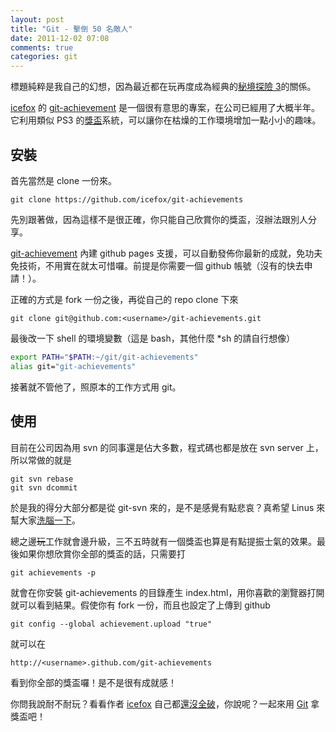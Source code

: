 ```yaml
---
layout: post
title: "Git - 擊倒 50 名敵人"
date: 2011-12-02 07:08
comments: true
categories: git
---
```

標題純粹是我自己的幻想，因為最近都在玩再度成為經典的[秘境探險 3](http://acg.gamer.com.tw/acgDetail.php?s=42215)的關係。

[icefox](https://github.com/icefox) 的 [git-achievement](https://github.com/icefox/git-achievements) 是一個很有意思的專案，在公司已經用了大概半年。它利用類似 PS3 的[獎盃](http://www.yourgamercards.net/profile/alecchen)系統，可以讓你在枯燥的工作環境增加一點小小的趣味。


## 安裝

首先當然是 clone 一份來。

```
git clone https://github.com/icefox/git-achievements
```

先別跟著做，因為這樣不是很正確，你只能自己欣賞你的獎盃，沒辦法跟別人分享。

[git-achievement](https://github.com/icefox/git-achievements) 內建 github pages 支援，可以自動發佈你最新的成就，免功夫免技術，不用實在就太可惜囉。前提是你需要一個 github 帳號（沒有的快去申請！）。

正確的方式是 fork 一份之後，再從自己的 repo clone 下來

```
git clone git@github.com:<username>/git-achievements.git
```

最後改一下 shell 的環境變數（這是 bash，其他什麼 *sh 的請自行想像）


``` bash
export PATH="$PATH:~/git/git-achievements"
alias git="git-achievements"
```

接著就不管他了，照原本的工作方式用 git。

## 使用

目前在公司因為用 svn 的同事還是佔大多數，程式碼也都是放在 svn server 上，所以常做的就是

```
git svn rebase
git svn dcommit
```

於是我的得分大部分都是從 git-svn 來的，是不是感覺有點悲哀？真希望 Linus 來幫大家[洗腦一下](http://www.youtube.com/watch?v=4XpnKHJAok8)。

總之邊~~玩~~工作就會邊升級，三不五時就有一個獎盃也算是有點提振士氣的效果。最後如果你想欣賞你全部的獎盃的話，只需要打

```
git achievements -p
```

就會在你安裝 git-achievements 的目錄產生 index.html，用你喜歡的瀏覽器打開就可以看到結果。假使你有 fork 一份，而且也設定了上傳到 github

```
git config --global achievement.upload "true"
```

就可以在

```
http://<username>.github.com/git-achievements
```

看到你全部的獎盃囉！是不是很有成就感！

你問我說耐不耐玩？看看作者 [icefox](https://github.com/icefox) 自己都[還沒全破](http://icefox.github.com/git-achievements/)，你說呢？一起來用 [Git](http://git-scm.com/) 拿獎盃吧！
